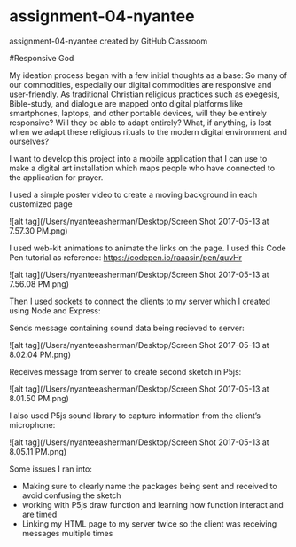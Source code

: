 # assignment-04-nyantee
assignment-04-nyantee created by GitHub Classroom

#Responsive God

My ideation process began with a few initial thoughts as a base: So many of our commodities, especially our digital commodities are responsive and user-friendly. As traditional Christian religious practices such as exegesis, Bible-study, and dialogue are mapped onto digital platforms like smartphones, laptops, and other portable devices, will they be entirely responsive? Will they be able to adapt entirely? What, if anything, is lost when we adapt these religious rituals to the modern digital environment and ourselves?


I want to develop this project into a mobile application that I can use to make a digital art installation which maps people who have connected to the application for prayer. 


I used a simple poster video to create a moving background in each customized page

![alt tag](/Users/nyanteeasherman/Desktop/Screen Shot 2017-05-13 at 7.57.30 PM.png)


I used web-kit animations to animate the links on the page. I used this Code Pen tutorial as reference:
https://codepen.io/raaasin/pen/quvHr

 
![alt tag](/Users/nyanteeasherman/Desktop/Screen Shot 2017-05-13 at 7.56.08 PM.png)


Then I used sockets to connect the clients to my server which I created using Node and Express:

Sends message containing sound data being recieved to server:

![alt tag](/Users/nyanteeasherman/Desktop/Screen Shot 2017-05-13 at 8.02.04 PM.png)



Receives message from server to create second sketch in P5js:

![alt tag](/Users/nyanteeasherman/Desktop/Screen Shot 2017-05-13 at 8.01.50 PM.png)

I also used P5js sound library to capture information from the client’s microphone:

![alt tag](/Users/nyanteeasherman/Desktop/Screen Shot 2017-05-13 at 8.05.11 PM.png)


Some issues I ran into:

- Making sure to clearly name the packages being sent and received to avoid confusing the sketch
- working with P5js draw function and learning how function interact and are timed 
- Linking my HTML page to my server twice so the client was receiving messages multiple times

